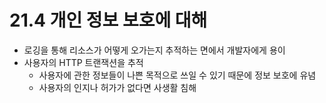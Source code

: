 # 21.4 개인 정보 보호에 대해
- 로깅을 통해 리소스가 어떻게 오가는지 추적하는 면에서 개발자에게 용이
- 사용자의 HTTP 트랜잭션을 추적
  - 사용자에 관한 정보들이 나쁜 목적으로 쓰일 수 있기 때문에 정보 보호에 유념
  - 사용자의 인지나 허가가 없다면 사생활 침해